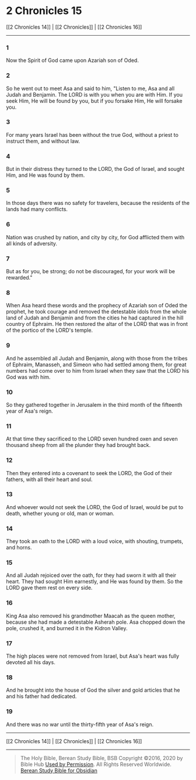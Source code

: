 # 2 Chronicles 15

[[2 Chronicles 14]] | [[2 Chronicles]] | [[2 Chronicles 16]]

---

### 1
Now the Spirit of God came upon Azariah son of Oded.

### 2
So he went out to meet Asa and said to him, "Listen to me, Asa and all Judah and Benjamin. The LORD is with you when you are with Him. If you seek Him, He will be found by you, but if you forsake Him, He will forsake you.

### 3
For many years Israel has been without the true God, without a priest to instruct them, and without law.

### 4
But in their distress they turned to the LORD, the God of Israel, and sought Him, and He was found by them.

### 5
In those days there was no safety for travelers, because the residents of the lands had many conflicts.

### 6
Nation was crushed by nation, and city by city, for God afflicted them with all kinds of adversity.

### 7
But as for you, be strong; do not be discouraged, for your work will be rewarded."

### 8
When Asa heard these words and the prophecy of Azariah son of Oded the prophet, he took courage and removed the detestable idols from the whole land of Judah and Benjamin and from the cities he had captured in the hill country of Ephraim. He then restored the altar of the LORD that was in front of the portico of the LORD's temple.

### 9
And he assembled all Judah and Benjamin, along with those from the tribes of Ephraim, Manasseh, and Simeon who had settled among them, for great numbers had come over to him from Israel when they saw that the LORD his God was with him.

### 10
So they gathered together in Jerusalem in the third month of the fifteenth year of Asa's reign.

### 11
At that time they sacrificed to the LORD seven hundred oxen and seven thousand sheep from all the plunder they had brought back.

### 12
Then they entered into a covenant to seek the LORD, the God of their fathers, with all their heart and soul.

### 13
And whoever would not seek the LORD, the God of Israel, would be put to death, whether young or old, man or woman.

### 14
They took an oath to the LORD with a loud voice, with shouting, trumpets, and horns.

### 15
And all Judah rejoiced over the oath, for they had sworn it with all their heart. They had sought Him earnestly, and He was found by them. So the LORD gave them rest on every side.

### 16
King Asa also removed his grandmother Maacah as the queen mother, because she had made a detestable Asherah pole. Asa chopped down the pole, crushed it, and burned it in the Kidron Valley.

### 17
The high places were not removed from Israel, but Asa's heart was fully devoted all his days.

### 18
And he brought into the house of God the silver and gold articles that he and his father had dedicated.

### 19
And there was no war until the thirty-fifth year of Asa's reign.

---

[[2 Chronicles 14]] | [[2 Chronicles]] | [[2 Chronicles 16]]

---

> The Holy Bible, Berean Study Bible, BSB
> Copyright &copy;2016, 2020 by Bible Hub
> [Used by Permission](https://berean.bible/terms.htm). All Rights Reserved Worldwide.
> [Berean Study Bible for Obsidian](https://github.com/gapmiss/berean-study-bible-for-obsidian)</small>


